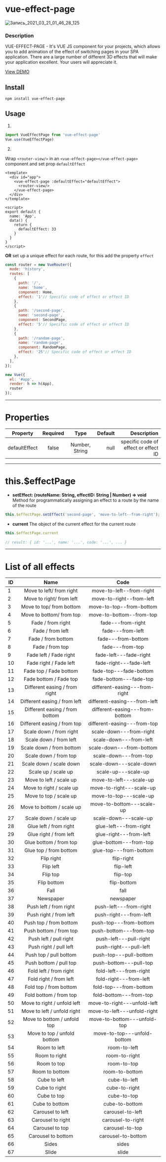 
# vue-effect-page

![Запись_2021_03_21_01_46_28_125](https://user-images.githubusercontent.com/38532197/111887687-c4f87500-89e7-11eb-828c-c90615b77c94.gif)

### Description
VUE-EFFECT-PAGE - It's VUE JS component for your projects, which allows you to add animation of the effect of switching pages in your SPA application.
There are a large number of different 3D effects that will make your application excellent.
Your users will appreciate it.

[View DEMO](https://mee4dy.github.io/vue-effect-page)

## Install
```
npm install vue-effect-page
```

## Usage 

1.
```javascript
import VueEffectPage from 'vue-effect-page'
Vue.use(VueEffectPage)
```
2. 
Wrap `<router-view/>` in an `<vue-effect-page></vue-effect-page>` component and set prop `defaultEffect`
```vue
<template>
  <div id="app">
    <vue-effect-page :defaultEffect="defaultEffect">
      <router-view/>
    </vue-effect-page>
  </div>
</template>

<script>
export default {
  name: 'App',
  data() {
    return {
      defaultEffect: 33
    }
  }
}
</script>
```
**OR** set up a unique effect for each route, for this add the property `effect`
```javascript
const router = new VueRouter({
  mode: 'history',
  routes: [
    {
      path: '/',
      name: 'home',
      component: Home,
      effect: '1'// Specific code of effect or effect ID
    },
    {
      path: '/second-page',
      name: 'second-page',
      component: SecondPage,
      effect: '5'// Specific code of effect or effect ID
    },
    {
      path: '/random-page',
      name: 'random-page',
      component: RandomPage,
      effect: '25'// Specific code of effect or effect ID
    },
  ],
});

new Vue({
  el: '#app',
  render: h => h(App),
  router
});
```
-----------------------

# Properties
| Property | Required | Type | Default | Description |
| -------- |:--------:|:----:|--------:|------------:|
| defaultEffect | false | Number, String | null | specific code of effect or effect ID |

-----------------------

# this.$effectPage
- **setEffect: (routeName: String, effectID: String | Number) => void**  
Method for programmatically assigning an effect to a route by the name of the route
```javascript
this.$effectPage.setEffect('second-page', 'move-to-left--from-right');
```
- **current** 
The object of the current effect for the current route
```javascript
this.$effectPage.current
  
// result: { id: '...', name: '...', code: '...', ... }
```

-----------------------

# List of all effects
| ID | Name | Code |
| ------------- |:-------------:|:-------------:|
| 1 | Move to left/ from right | move-to-left--from-right |
| 2 | Move to right/ from left | move-to-right--from-left |
| 3 | Move to top/ from bottom | move-to-top--from-bottom |
| 4 | Move to bottom/ from top | move-to-bottom--from-top |
| 5 | Fade / from right | fade---from-right |
| 6 | Fade / from left | fade---from-left |
| 7 | Fade / from bottom | fade---from-bottom |
| 8 | Fade / from top | fade---from-top |
| 9 | Fade left / Fade right | fade-left---fade-right |
| 10 | Fade right / Fade left | fade-right---fade-left |
| 11 | Fade top / Fade bottom | fade-top---fade-bottom |
| 12 | Fade bottom / Fade top | fade-bottom---fade-top |
| 13 | Different easing / from right | different-easing---from-right |
| 14 | Different easing / from left | different-easing---from-left |
| 15 | Different easing / from bottom | different-easing---from-bottom |
| 16 | Different easing / from top | different-easing---from-top |
| 17 | Scale down / from right | scale-down---from-right |
| 18 | Scale down / from left | scale-down---from-left |
| 19 | Scale down / from bottom | scale-down---from-bottom |
| 20 | Scale down / from top | scale-down---from-top |
| 21 | Scale down / scale down | scale-down---scale-down |
| 22 | Scale up / scale up | scale-up---scale-up |
| 23 | Move to left / scale up | move-to-left---scale-up |
| 24 | Move to right / scale up | move-to-right---scale-up |
| 25 | Move to top / scale up | move-to-top---scale-up |
| 26 | Move to bottom / scale up | move-to-bottom---scale-up |
| 27 | Scale down / scale up | scale-down---scale-up |
| 28 | Glue left / from right | glue-left---from-right |
| 29 | Glue right / from left | glue-right---from-left |
| 30 | Glue bottom / from top | glue-bottom---from-top |
| 31 | Glue top / from bottom | glue-top---from-bottom |
| 32 | Flip right | flip-right |
| 33 | Flip left | flip-left |
| 34 | Flip top | flip-top |
| 35 | Flip bottom | flip-bottom |
| 36 | Fall | fall |
| 37 | Newspaper | newspaper |
| 38 | Push left / from right | push-left---from-right |
| 39 | Push right / from left | push-right---from-left |
| 40 | Push top / from bottom | push-top---from-bottom |
| 41 | Push bottom / from top | push-bottom---from-top |
| 42 | Push left / pull right | push-left---pull-right |
| 43 | Push right / pull left | push-right---pull-left |
| 44 | Push top / pull bottom | push-top---pull-bottom |
| 45 | Push bottom / pull top | push-bottom---pull-top |
| 46 | Fold left / from right | fold-left---from-right |
| 47 | Fold right / from left | fold-right---from-left |
| 48 | Fold top / from bottom | fold-top---from-bottom |
| 49 | Fold bottom / from top | fold-bottom---from-top |
| 50 | Move to right / unfold left | move-to-right---unfold-left |
| 51 | Move to left / unfold right | move-to-left---unfold-right |
| 52 | Move to bottom / unfold top | move-to-bottom---unfold-top |
| 53 | Move to top / unfold bottom | move-to-top---unfold-bottom |
| 54 | Room to left | room-to-left |
| 55 | Room to right | room-to-right |
| 56 | Room to top | room-to-top |
| 57 | Room to bottom | room-to-bottom |
| 58 | Cube to left | cube-to-left |
| 59 | Cube to right | cube-to-right |
| 60 | Cube to top | cube-to-top |
| 61 | Cube to bottom | cube-to-bottom |
| 62 | Carousel to left | carousel-to-left |
| 63 | Carousel to right | carousel-to-right |
| 64 | Carousel to top | carousel-to-top |
| 65 | Carousel to bottom | carousel-to-bottom |
| 66 | Sides | sides |
| 67 | Slide | slide |
